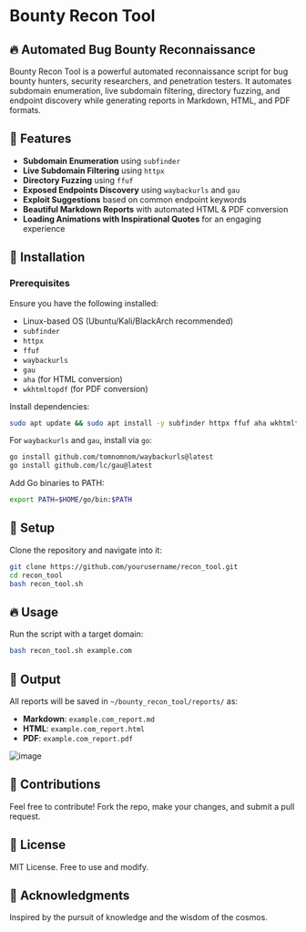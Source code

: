 # Bounty Recon Tool

## 🔥 Automated Bug Bounty Reconnaissance

Bounty Recon Tool is a powerful automated reconnaissance script for bug bounty hunters, security researchers, and penetration testers. It automates subdomain enumeration, live subdomain filtering, directory fuzzing, and endpoint discovery while generating reports in Markdown, HTML, and PDF formats.

## 📌 Features
- **Subdomain Enumeration** using `subfinder`
- **Live Subdomain Filtering** using `httpx`
- **Directory Fuzzing** using `ffuf`
- **Exposed Endpoints Discovery** using `waybackurls` and `gau`
- **Exploit Suggestions** based on common endpoint keywords
- **Beautiful Markdown Reports** with automated HTML & PDF conversion
- **Loading Animations with Inspirational Quotes** for an engaging experience

## 🚀 Installation

### Prerequisites
Ensure you have the following installed:
- Linux-based OS (Ubuntu/Kali/BlackArch recommended)
- `subfinder`
- `httpx`
- `ffuf`
- `waybackurls`
- `gau`
- `aha` (for HTML conversion)
- `wkhtmltopdf` (for PDF conversion)

Install dependencies:
```bash
sudo apt update && sudo apt install -y subfinder httpx ffuf aha wkhtmltopdf
```
For `waybackurls` and `gau`, install via `go`:
```bash
go install github.com/tomnomnom/waybackurls@latest
go install github.com/lc/gau@latest
```
Add Go binaries to PATH:
```bash
export PATH=$HOME/go/bin:$PATH
```

## 📂 Setup
Clone the repository and navigate into it:
```bash
git clone https://github.com/yourusername/recon_tool.git
cd recon_tool
bash recon_tool.sh
```

## 🔥 Usage
Run the script with a target domain:
```bash
bash recon_tool.sh example.com
```

## 📜 Output
All reports will be saved in `~/bounty_recon_tool/reports/` as:
- **Markdown**: `example.com_report.md`
- **HTML**: `example.com_report.html`
- **PDF**: `example.com_report.pdf`

![image](https://github.com/user-attachments/assets/b7c34850-7806-4b1d-8ecd-58551beaa3d5)

## 🤝 Contributions
Feel free to contribute! Fork the repo, make your changes, and submit a pull request.

## 📜 License
MIT License. Free to use and modify.

## 🌟 Acknowledgments
Inspired by the pursuit of knowledge and the wisdom of the cosmos.


